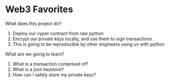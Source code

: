 # Web3 Favorites

What does this project do?

1. Deploy our vyper contract from raw python
2. Encrypt our private keys locally, and use them to sign transactions
3. This is going to be reproducible by other engineers using uv with python

What are we going to learn?

1. What is a transaction comprised of?
2. What is a json keystore?
3. How can I safely store my private keys?

